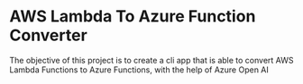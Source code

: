 # AWS Lambda To Azure Function Converter

The objective of this project is to create a cli app that is able to convert AWS Lambda Functions to Azure Functions, with the help of Azure Open AI